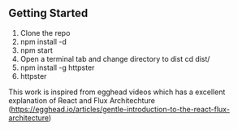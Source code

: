 
## Getting Started 

1. Clone the repo
2. npm install -d
3. npm start
4. Open a terminal tab and change directory to dist
    cd dist/
5. npm install -g httpster
6. httpster



This work is inspired from egghead videos which has a excellent explanation of React and Flux Architechture
(https://egghead.io/articles/gentle-introduction-to-the-react-flux-architecture)

